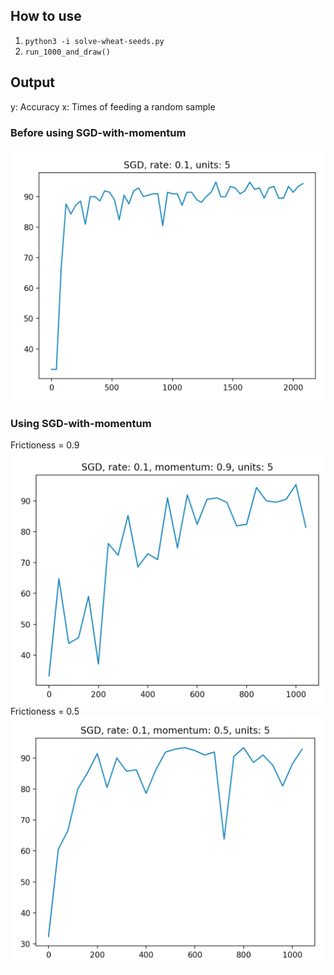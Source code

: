## How to use

1. `python3 -i solve-wheat-seeds.py`
2. `run_1000_and_draw()`

## Output

y: Accuracy
x: Times of feeding a random sample

### Before using SGD-with-momentum 
![](wheat.png)

### Using SGD-with-momentum
Frictioness = 0.9
![](momentum_0point9.png)
Frictioness = 0.5
![](momentum_0point5.png)
